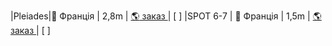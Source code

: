 |Pleiades|:round_pushpin: Франція | 2,8m | [:earth_americas: заказ ](https://www.intelligence-airbusds.com/en/4871-ordering)| [ ]
|SPOT 6-7 | :round_pushpin: Франція | 1,5m | [:earth_americas: заказ ](https://www.intelligence-airbusds.com/en/4871-ordering)| [ ]